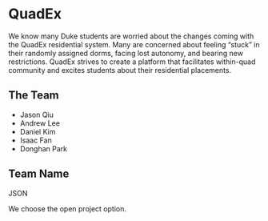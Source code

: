 # QuadEx

We know many Duke students are worried about the changes coming with the QuadEx residential system. Many are concerned about feeling “stuck” in their randomly assigned dorms, facing lost autonomy, and bearing new restrictions. QuadEx strives to create a platform that facilitates within-quad community and excites students about their residential placements.

## The Team
- Jason Qiu
- Andrew Lee
- Daniel Kim
- Isaac Fan
- Donghan Park

## Team Name
JSON

We choose the open project option.
